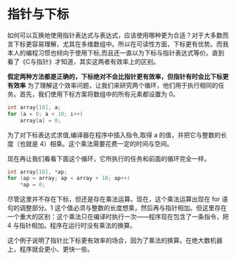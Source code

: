 # 指针与下标
如何可以互换地使用指针表达式与表达式，应该使用哪种更为合适？对于大多数而言下标更容易理解，尤其在多维数组中。所以在可读性方面，下标更有优势。而我本人的编程习惯也倾向于使用下标,而且还一直以为下标与指针表达式等价。直到看了《C与指针》才知道，其实这两者有效率上的区别。

**假定两种方法都是正确的，下标绝对不会比指针更有效率，但指针有时会比下标更有效率**
为了理解这个效率问题，让我们来研究两个循环，他们用于执行相同的任务。首先，我们使用下标方案将数组中的所有元素都设置为 0。
```c
int array[10], a;
for (a = 0; a < 10; i++)
    array[a] = 0;
```
为了对下标表达式求值,编译器在程序中插入指令,取得 a 的值，并把它与整数的长度（也就是 4）相乘。这个乘法需要花费一定的时间与空间。

现在再让我们看看下面这个循环，它所执行的任务和前面的循环完全一样。
```c
int array[10], *ap;
for (ap = array; ap < array + 10; ap++)
    *ap = 0;
```
尽管这里并不存在下标，但还是存在乘法运算。现在，这个乘法运算出现在 for 语句的调整部分。1 这个值必须与整数的长度想乘，然后再与指针相加。但这里存在一个重大的区别：这个乘法只在编译时执行一次——程序现在包含了一条指令，把 4 与指针相加。程序在运行时没有乘法的换算。

这个例子说明了指针比下标更有效率的场合，因为了乘法的换算。在绝大数机器上，程序就会更小、更快一些。